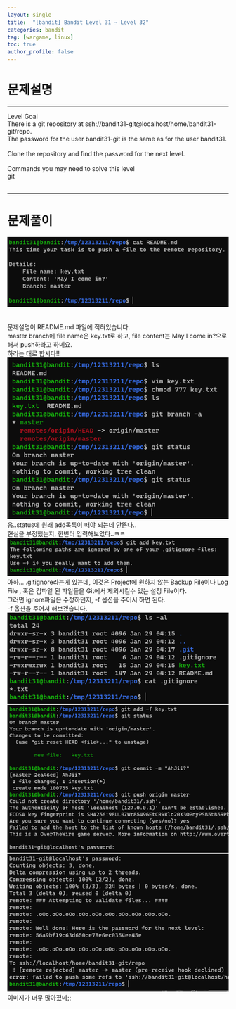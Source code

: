 ```yaml
---
layout: single
title:  "[bandit] Bandit Level 31 → Level 32"
categories: bandit
tag: [wargame, linux]
toc: true
author_profile: false
---
```




# 문제설명
<hr size=10 noshade>
Level Goal<br/>
There is a git repository at ssh://bandit31-git@localhost/home/bandit31-git/repo.<br/> The password for the user bandit31-git is the same as for the user bandit31.<br/>
<br/>
Clone the repository and find the password for the next level.<br/>
<br/>
Commands you may need to solve this level<br/>
git<br/>
<br/>
<hr size=10 noshade>

# 문제풀이

<img src="../../images/2022-01-29/bandit32-1.PNG">

<p><br/>
문제설명이 README.md 파일에 적혀있습니다.<br/>
master branch에 file name은 key.txt로 하고, file content는 May I come in?으로 해서 push하라고 하네요.<br/>
하라는 대로 합시다!!<br/>
<img src="../../images/2022-01-29/bandit32-2.PNG"><br/>
음..status에 원래 add목록이 떠야 되는데 안뜬다..<br/>
현실을 부정했는지, 한번더 입력해보았다..ㅋㅋ<br/>
<img src="../../images/2022-01-29/bandit32-3.PNG"><br/>
아하... .gitignore라는게 있는데, 이것은 Project에 원하지 않는 Backup File이나 Log File , 혹은 컴파일 된 파일들을 Git에서 제외시킬수 있는 설정 File이다.<br/>
그러면 ignore파일은 수정하던지, -f 옵션을 주어서 하면 된다.<br/>
-f 옵션을 주어서 해보겠습니다.
<img src="../../images/2022-01-29/bandit32-4.PNG"><br/>
<img src="../../images/2022-01-29/bandit32-5.PNG"><br/>
<img src="../../images/2022-01-29/bandit32-6.PNG"><br/>
이미지가 너무 많아졌네;;

</p>

